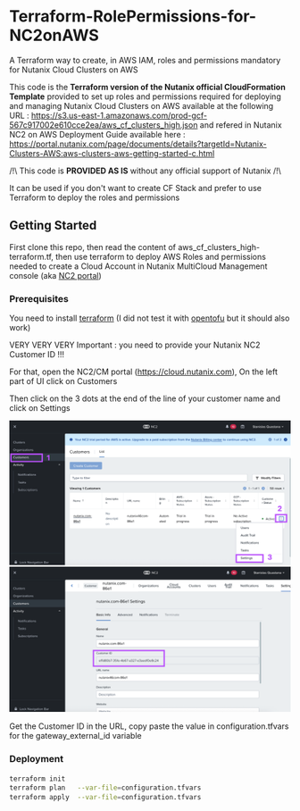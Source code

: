 # Terraform-RolePermissions-for-NC2onAWS
A Terraform way to create, in AWS IAM, roles and permissions mandatory for Nutanix Cloud Clusters on AWS


This code is the **Terraform version of the Nutanix official CloudFormation Template** provided to set up roles and permissions required for deploying and managing Nutanix Cloud Clusters on AWS available at the following URL :
https://s3.us-east-1.amazonaws.com/prod-gcf-567c917002e610cce2ea/aws_cf_clusters_high.json and refered in Nutanix NC2 on AWS Deployment Guide available here : https://portal.nutanix.com/page/documents/details?targetId=Nutanix-Clusters-AWS:aws-clusters-aws-getting-started-c.html 

/!\ This code is **PROVIDED AS IS** without any official support of Nutanix /!\\

It can be used if you don't want to create CF Stack and prefer to use Terraform to deploy the roles and permissions



<!-- GETTING STARTED -->
## Getting Started

First clone this repo, then read the content of aws_cf_clusters_high-terraform.tf, then use terraform to deploy AWS Roles and permissions needed to create a Cloud Account in Nutanix MultiCloud Management console (aka [NC2 portal](https://cloud.nutanix.com))

### Prerequisites

You need to install [terraform](https://developer.hashicorp.com/terraform/tutorials/aws-get-started/install-cli ) (I did not test it with [opentofu](https://opentofu.org/docs/intro/install/) but it should also work)


VERY VERY VERY Important : you need to provide your Nutanix NC2 Customer ID !!!

For that, open the NC2/CM portal (https://cloud.nutanix.com), On the left part of UI click on Customers

Then click on the 3 dots at the end of the line of your customer name and click on Settings

<img width='1024' src='./images/NC2portal-2.png'/> 

<img width='1024' src='./images/NC2portal-3.png'/> 

Get the Customer ID in the URL, copy paste the value in configuration.tfvars for the gateway_external_id variable

### Deployment

  ```bash
  terraform init
  terraform plan   --var-file=configuration.tfvars
  terraform apply  --var-file=configuration.tfvars
  ```
